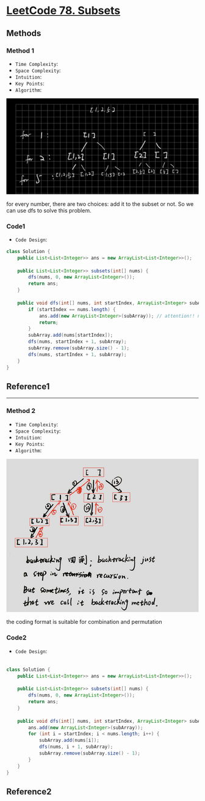 # [LeetCode 78. Subsets](https://leetcode.cn/problems/subsets/)

## Methods

### Method 1

* `Time Complexity`:
* `Space Complexity`:
* `Intuition`:
* `Key Points`:
* `Algorithm`:

![129](/Image/129.png)

for every number, there are two choices: add it to the subset or not. So we can use dfs to solve this problem.

### Code1

* `Code Design`:

```java
class Solution {
    public List<List<Integer>> ans = new ArrayList<List<Integer>>();

    public List<List<Integer>> subsets(int[] nums) {
        dfs(nums, 0, new ArrayList<Integer>());
        return ans;
    }

    public void dfs(int[] nums, int startIndex, ArrayList<Integer> subArray) {
        if (startIndex == nums.length) {
            ans.add(new ArrayList<Integer>(subArray)); // attention!! need to build a new array
            return;
        }
        subArray.add(nums[startIndex]);
        dfs(nums, startIndex + 1, subArray);
        subArray.remove(subArray.size() - 1);
        dfs(nums, startIndex + 1, subArray);
    }
}

```

## Reference1

----------------------

### Method 2

* `Time Complexity`:
* `Space Complexity`:
* `Intuition`:
* `Key Points`:
* `Algorithm`:

![130](/Image/130.png)

the coding format is suitable for combination and permutation

### Code2

* `Code Design`:

```java

class Solution {
    public List<List<Integer>> ans = new ArrayList<List<Integer>>();

    public List<List<Integer>> subsets(int[] nums) {
        dfs(nums, 0, new ArrayList<Integer>());
        return ans;
    }

    public void dfs(int[] nums, int startIndex, ArrayList<Integer> subArray) {
        ans.add(new ArrayList<Integer>(subArray));
        for (int i = startIndex; i < nums.length; i++) {
            subArray.add(nums[i]);
            dfs(nums, i + 1, subArray);
            subArray.remove(subArray.size() - 1);
        }
    }
}
```

## Reference2
